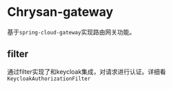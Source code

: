 # Chrysan-gateway
基于`spring-cloud-gateway`实现路由网关功能。

## filter
通过filter实现了和keycloak集成，对请求进行认证。详细看`KeycloakAuthorizationFilter`